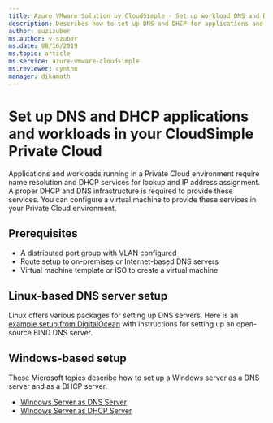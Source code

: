 ```yaml
---
title: Azure VMware Solution by CloudSimple - Set up workload DNS and DHCP for Private Cloud
description: Describes how to set up DNS and DHCP for applications and workloads running in your CloudSimple Private Cloud environment
author: suzizuber 
ms.author: v-szuber
ms.date: 08/16/2019 
ms.topic: article 
ms.service: azure-vmware-cloudsimple 
ms.reviewer: cynthn 
manager: dikamath 
---
```


# Set up DNS and DHCP applications and workloads in your CloudSimple Private Cloud

Applications and workloads running in a Private Cloud environment require name resolution and DHCP services for lookup and IP address assignment.  A proper DHCP and DNS infrastructure is required to provide these services.  You can configure a virtual machine to provide these services in your Private Cloud environment.  

## Prerequisites

* A distributed port group with VLAN configured
* Route setup to on-premises or Internet-based DNS servers
* Virtual machine template or ISO to create a virtual machine

## Linux-based DNS server setup

Linux offers various packages for setting up DNS servers.  Here is an [example setup from DigitalOcean](https://www.digitalocean.com/community/tutorials/how-to-configure-bind-as-a-private-network-dns-server-on-ubuntu-18-04) with instructions for setting up an open-source BIND DNS server.

## Windows-based setup

These Microsoft topics describe how to set up a Windows server as a DNS server and as a DHCP server.

* [Windows Server as DNS Server](/windows-server/networking/dns/dns-top)
* [Windows Server as DHCP Server](/windows-server/networking/technologies/dhcp/dhcp-top)
